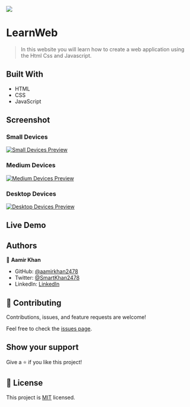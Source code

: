 ![](https://img.shields.io/badge/Microverse-blueviolet)

# LearnWeb

> In this website you will learn how to create a web application using the Html Css and Javascript.

## Built With

- HTML
- CSS
- JavaScript

## Screenshot

### Small Devices
[![Small Devices Preview](./assets/images/screenshots/small-devices.png)](./assets/images/screenshots/small-devices.png)

### Medium Devices
[![Medium Devices Preview](./assets/images/screenshots/mobiles.png)](./assets/images/screenshots/mobiles.png)

### Desktop Devices 
[![Desktop Devices Preview](./assets/images/screenshots/desktop.png)](./assets/images/screenshots/desktop.png)

## Live Demo

## Authors

👤 **Aamir Khan**

- GitHub: [@aamirkhan2478](https://github.com/aamirkhan2478)
- Twitter: [@SmartKhan2478](https://twitter.com/SmartKhan2478)
- LinkedIn: [LinkedIn](https://www.linkedin.com/in/aamir-khan-302a44237/)

## 🤝 Contributing

Contributions, issues, and feature requests are welcome!

Feel free to check the [issues page](https://github.com/aamirkhan2478/portfolio-project/issues).

## Show your support

Give a ⭐️ if you like this project!

## 📝 License

This project is [MIT](./LICENSE) licensed.

